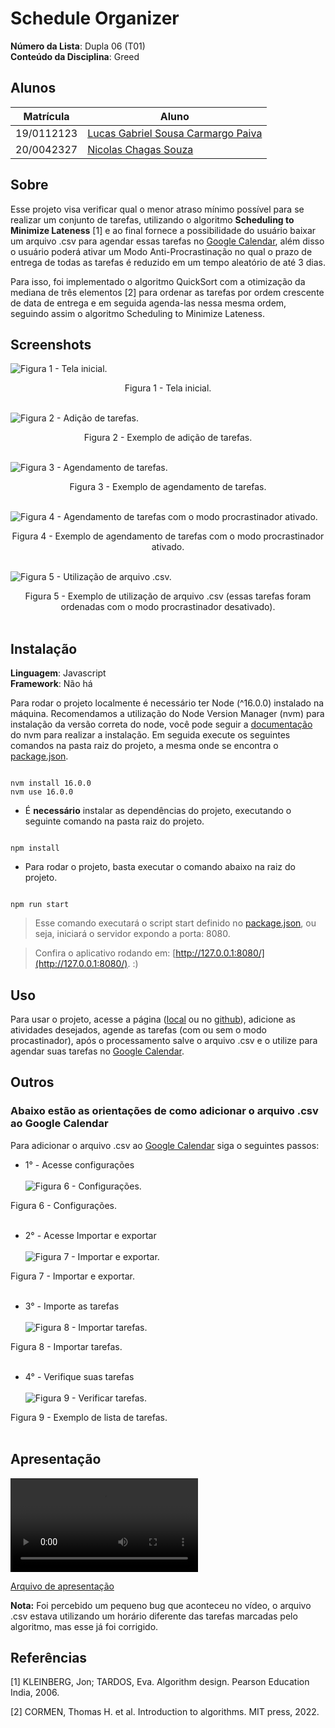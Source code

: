# Schedule Organizer

**Número da Lista**: Dupla 06 (T01)<br>
**Conteúdo da Disciplina**: Greed<br>

## Alunos

| Matrícula  | Aluno                                                                   |
| ---------- | ----------------------------------------------------------------------- |
| 19/0112123 | [Lucas Gabriel Sousa Carmargo Paiva](https://github.com/lucasgabriel-2) |
| 20/0042327 | [Nicolas Chagas Souza](https://github.com/nszchagas)                    |

## Sobre

Esse projeto visa verificar qual o menor atraso mínimo possível para se realizar um conjunto de tarefas, utilizando o algoritmo **Scheduling to Minimize Lateness** [1] e ao final fornece a possibilidade do usuário baixar um arquivo .csv para agendar essas tarefas no [Google Calendar](https://calendar.google.com/), além disso o usuário poderá ativar um Modo Anti-Procrastinação no qual o prazo de entrega de todas as tarefas é reduzido em um tempo aleatório de até 3 dias.

Para isso, foi implementado o algoritmo QuickSort com a otimização da mediana de três elementos [2] para ordenar as tarefas por ordem crescente de data de entrega e em seguida agenda-las nessa mesma ordem, seguindo assim o algoritmo Scheduling to Minimize Lateness.

## Screenshots

![Figura 1 - Tela inicial.](./assets/tela-inicial.png)

<center> Figura 1 - Tela inicial.</center><br>

![Figura 2 - Adição de tarefas.](./assets/adicao-tarefas.png)

<center> Figura 2 - Exemplo de adição de tarefas.</center><br>

![Figura 3 - Agendamento de tarefas.](./assets/agendamento.png)

<center> Figura 3 - Exemplo de agendamento de tarefas.</center><br>

![Figura 4 - Agendamento de tarefas com o modo procrastinador ativado.](./assets/procrastinador.png)

<center> Figura 4 - Exemplo de agendamento de tarefas com o modo procrastinador ativado.</center><br>

![Figura 5 - Utilização de arquivo .csv.](./assets/csv.png)

<center> Figura 5 - Exemplo de utilização de arquivo .csv (essas tarefas foram ordenadas com o modo procrastinador desativado).</center><br>

## Instalação

**Linguagem**: Javascript<br/>
**Framework**: Não há<br/>

Para rodar o projeto localmente é necessário ter Node (^16.0.0) instalado na máquina. Recomendamos a utilização do Node Version Manager (nvm) para instalação da versão correta do node, você pode seguir a [documentação](https://github.com/nvm-sh/nvm/blob/master/README.md#installing-and-updating) do nvm para realizar a instalação. Em seguida execute os seguintes comandos na pasta raiz do projeto, a mesma onde se encontra o [package.json](./package.json).

```shell

nvm install 16.0.0
nvm use 16.0.0

```

- É **necessário** instalar as dependências do projeto, executando o seguinte comando na pasta raiz do projeto.

```shell

npm install

```

- Para rodar o projeto, basta executar o comando abaixo na raiz do projeto.

```shell

npm run start

```

> Esse comando executará o script start definido no [package.json](./package.json), ou seja, iniciará o servidor expondo a porta: 8080.

> Confira o aplicativo rodando em: [http://127.0.0.1:8080/](http://127.0.0.1:8080/). :)

## Uso

Para usar o projeto, acesse a página ([local](http://127.0.0.1:8080/) ou no [github](https://projeto-de-algoritmos.github.io/Greed_ScheduleOrganizer/)), adicione as atividades desejados, agende as tarefas (com ou sem o modo procastinador), após o processamento salve o arquivo .csv e o utilize para agendar suas tarefas no [Google Calendar](https://calendar.google.com/).

## Outros

### Abaixo estão as orientações de como adicionar o arquivo .csv ao Google Calendar

Para adicionar o arquivo .csv ao [Google Calendar](https://calendar.google.com/) siga o seguintes passos:

- 1° - Acesse configurações <br><br>
![Figura 6 - Configurações.](./assets/configuracoes.png)

Figura 6 - Configurações.<br><br>

- 2° - Acesse Importar e exportar <br><br>
![Figura 7 - Importar e exportar.](./assets/ImportarExportar.png)

Figura 7 - Importar e exportar.<br><br>

- 3° - Importe as tarefas  <br><br>
![Figura 8 - Importar tarefas.](./assets/ImportarTarefas.png)

Figura 8 - Importar tarefas.<br><br>


- 4° - Verifique suas tarefas  <br><br>
![Figura 9 - Verificar tarefas.](./assets/VerificarTarefas.png)

Figura 9 - Exemplo de lista de tarefas.<br><br>


## Apresentação

<video src='./assets/gravacao.mp4'></video>

[Arquivo de apresentação](./assets/gravacao.mp4)

**Nota:** Foi percebido um pequeno bug que aconteceu no vídeo, o arquivo .csv estava utilizando um horário diferente das tarefas marcadas pelo algoritmo, mas esse já foi corrigido.

## Referências

[1] KLEINBERG, Jon; TARDOS, Eva. Algorithm design. Pearson Education India, 2006.

[2] CORMEN, Thomas H. et al. Introduction to algorithms. MIT press, 2022.
